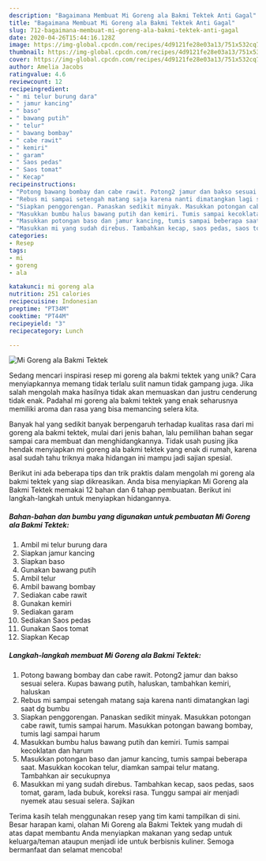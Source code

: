 ```yaml
---
description: "Bagaimana Membuat Mi Goreng ala Bakmi Tektek Anti Gagal"
title: "Bagaimana Membuat Mi Goreng ala Bakmi Tektek Anti Gagal"
slug: 712-bagaimana-membuat-mi-goreng-ala-bakmi-tektek-anti-gagal
date: 2020-04-26T15:44:16.128Z
image: https://img-global.cpcdn.com/recipes/4d9121fe28e03a13/751x532cq70/mi-goreng-ala-bakmi-tektek-foto-resep-utama.jpg
thumbnail: https://img-global.cpcdn.com/recipes/4d9121fe28e03a13/751x532cq70/mi-goreng-ala-bakmi-tektek-foto-resep-utama.jpg
cover: https://img-global.cpcdn.com/recipes/4d9121fe28e03a13/751x532cq70/mi-goreng-ala-bakmi-tektek-foto-resep-utama.jpg
author: Amelia Jacobs
ratingvalue: 4.6
reviewcount: 12
recipeingredient:
- " mi telur burung dara"
- " jamur kancing"
- " baso"
- " bawang putih"
- " telur"
- " bawang bombay"
- " cabe rawit"
- " kemiri"
- " garam"
- " Saos pedas"
- " Saos tomat"
- " Kecap"
recipeinstructions:
- "Potong bawang bombay dan cabe rawit. Potong2 jamur dan bakso sesuai selera. Kupas bawang putih, haluskan, tambahkan kemiri, haluskan"
- "Rebus mi sampai setengah matang saja karena nanti dimatangkan lagi saat dg bumbu"
- "Siapkan penggorengan. Panaskan sedikit minyak. Masukkan potongan cabe rawit, tumis sampai harum. Masukkan potongan bawang bombay, tumis lagi sampai harum"
- "Masukkan bumbu halus bawang putih dan kemiri. Tumis sampai kecoklatan dan harum"
- "Masukkan potongan baso dan jamur kancing, tumis sampai beberapa saat. Masukkan kocokan telur, diamkan sampai telur matang. Tambahkan air secukupnya"
- "Masukkan mi yang sudah direbus. Tambahkan kecap, saos pedas, saos tomat, garam, lada bubuk, koreksi rasa. Tunggu sampai air menjadi nyemek atau sesuai selera. Sajikan"
categories:
- Resep
tags:
- mi
- goreng
- ala

katakunci: mi goreng ala 
nutrition: 251 calories
recipecuisine: Indonesian
preptime: "PT34M"
cooktime: "PT44M"
recipeyield: "3"
recipecategory: Lunch

---
```



![Mi Goreng ala Bakmi Tektek](https://img-global.cpcdn.com/recipes/4d9121fe28e03a13/751x532cq70/mi-goreng-ala-bakmi-tektek-foto-resep-utama.jpg)

Sedang mencari inspirasi resep mi goreng ala bakmi tektek yang unik? Cara menyiapkannya memang tidak terlalu sulit namun tidak gampang juga. Jika salah mengolah maka hasilnya tidak akan memuaskan dan justru cenderung tidak enak. Padahal mi goreng ala bakmi tektek yang enak seharusnya memiliki aroma dan rasa yang bisa memancing selera kita.



Banyak hal yang sedikit banyak berpengaruh terhadap kualitas rasa dari mi goreng ala bakmi tektek, mulai dari jenis bahan, lalu pemilihan bahan segar sampai cara membuat dan menghidangkannya. Tidak usah pusing jika hendak menyiapkan mi goreng ala bakmi tektek yang enak di rumah, karena asal sudah tahu triknya maka hidangan ini mampu jadi sajian spesial.


Berikut ini ada beberapa tips dan trik praktis dalam mengolah mi goreng ala bakmi tektek yang siap dikreasikan. Anda bisa menyiapkan Mi Goreng ala Bakmi Tektek memakai 12 bahan dan 6 tahap pembuatan. Berikut ini langkah-langkah untuk menyiapkan hidangannya.

<!--inarticleads1-->

##### Bahan-bahan dan bumbu yang digunakan untuk pembuatan Mi Goreng ala Bakmi Tektek:

1. Ambil  mi telur burung dara
1. Siapkan  jamur kancing
1. Siapkan  baso
1. Gunakan  bawang putih
1. Ambil  telur
1. Ambil  bawang bombay
1. Sediakan  cabe rawit
1. Gunakan  kemiri
1. Sediakan  garam
1. Sediakan  Saos pedas
1. Gunakan  Saos tomat
1. Siapkan  Kecap




<!--inarticleads2-->

##### Langkah-langkah membuat Mi Goreng ala Bakmi Tektek:

1. Potong bawang bombay dan cabe rawit. Potong2 jamur dan bakso sesuai selera. Kupas bawang putih, haluskan, tambahkan kemiri, haluskan
1. Rebus mi sampai setengah matang saja karena nanti dimatangkan lagi saat dg bumbu
1. Siapkan penggorengan. Panaskan sedikit minyak. Masukkan potongan cabe rawit, tumis sampai harum. Masukkan potongan bawang bombay, tumis lagi sampai harum
1. Masukkan bumbu halus bawang putih dan kemiri. Tumis sampai kecoklatan dan harum
1. Masukkan potongan baso dan jamur kancing, tumis sampai beberapa saat. Masukkan kocokan telur, diamkan sampai telur matang. Tambahkan air secukupnya
1. Masukkan mi yang sudah direbus. Tambahkan kecap, saos pedas, saos tomat, garam, lada bubuk, koreksi rasa. Tunggu sampai air menjadi nyemek atau sesuai selera. Sajikan




Terima kasih telah menggunakan resep yang tim kami tampilkan di sini. Besar harapan kami, olahan Mi Goreng ala Bakmi Tektek yang mudah di atas dapat membantu Anda menyiapkan makanan yang sedap untuk keluarga/teman ataupun menjadi ide untuk berbisnis kuliner. Semoga bermanfaat dan selamat mencoba!
